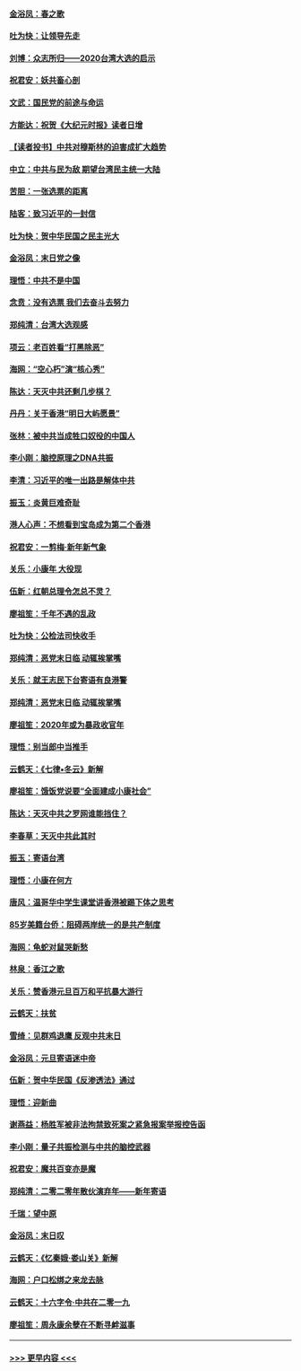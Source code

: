 #### [金浴凤：春之歌](../pages/nsc993/n11797687.md?t=01171301) 
#### [吐为快：让领导先走](../pages/nsc993/n11797512.md?t=01171301) 
#### [刘博：众志所归——2020台湾大选的启示](../pages/nsc993/n11796878.md?t=01171301) 
#### [祝君安：妖共畜心剖](../pages/nsc993/n11794273.md?t=01171301) 
#### [文武：国民党的前途与命运](../pages/nsc993/n11794198.md?t=01171301) 
#### [方能达：祝贺《大纪元时报》读者日增](../pages/nsc993/n11793807.md?t=01171301) 
#### [【读者投书】中共对穆斯林的迫害成扩大趋势](../pages/nsc993/n11791371.md?t=01171301) 
#### [中立：中共与民为敌 期望台湾民主统一大陆](../pages/nsc993/n11790392.md?t=01171301) 
#### [苦胆：一张选票的距离](../pages/nsc993/n11788914.md?t=01171301) 
#### [陆客：致习近平的一封信](../pages/nsc993/n11788867.md?t=01171301) 
#### [吐为快：贺中华民国之民主光大](../pages/nsc993/n11788618.md?t=01171301) 
#### [金浴凤：末日党之像](../pages/nsc993/n11787475.md?t=01171301) 
#### [理悟：中共不是中国](../pages/nsc993/n11787463.md?t=01171301) 
#### [念贲：没有选票  我们去奋斗去努力](../pages/nsc993/n11787398.md?t=01171301) 
#### [郑纯清：台湾大选观感](../pages/nsc993/n11786210.md?t=01171301) 
#### [项云：老百姓看“打黑除恶”](../pages/nsc993/n11785398.md?t=01171301) 
#### [海网：“空心朽”演“核心秀”](../pages/nsc993/n11783874.md?t=01171301) 
#### [陈达：天灭中共还剩几步棋？](../pages/nsc993/n11783719.md?t=01171301) 
#### [丹丹：关于香港“明日大屿愿景”](../pages/nsc993/n11783273.md?t=01171301) 
#### [张林：被中共当成牲口奴役的中国人](../pages/nsc993/n11782397.md?t=01171301) 
#### [李小刚：脑控原理之DNA共振](../pages/nsc993/n11780962.md?t=01171301) 
#### [李清：习近平的唯一出路是解体中共](../pages/nsc993/n11780866.md?t=01171301) 
#### [振玉：炎黄巨难奇耻](../pages/nsc993/n11779632.md?t=01171301) 
#### [港人心声：不想看到宝岛成为第二个香港](../pages/nsc993/n11778817.md?t=01171301) 
#### [祝君安：一剪梅‧新年新气象](../pages/nsc993/n11776340.md?t=01171301) 
#### [关乐：小康年 大役现](../pages/nsc993/n11774213.md?t=01171301) 
#### [伍新：红朝总理令怎总不灵？](../pages/nsc993/n11770813.md?t=01171301) 
#### [廖祖笙：千年不遇的乱政](../pages/nsc993/n11770373.md?t=01171301) 
#### [吐为快：公检法司快收手](../pages/nsc993/n11770359.md?t=01171301) 
#### [郑纯清：恶党末日临 动辄挨掌嘴](../pages/nsc993/n11769912.md?t=01171301) 
#### [关乐：就王志民下台寄语有良港警](../pages/nsc993/n11769903.md?t=01171301) 
#### [郑纯清：恶党末日临 动辄挨掌嘴](../pages/nsc993/n11769356.md?t=01171301) 
#### [廖祖笙：2020年或为暴政收官年](../pages/nsc993/n11768216.md?t=01171301) 
#### [理悟：别当郎中当推手](../pages/nsc993/n11768243.md?t=01171301) 
#### [云鹤天：《七律▪冬云》新解](../pages/nsc993/n11768204.md?t=01171301) 
#### [廖祖笙：饿饭党说要“全面建成小康社会”](../pages/nsc993/n11767482.md?t=01171301) 
#### [陈达：天灭中共之罗网谁能挡住？](../pages/nsc993/n11767465.md?t=01171301) 
#### [李春草：天灭中共此其时](../pages/nsc993/n11767452.md?t=01171301) 
#### [振玉：寄语台湾](../pages/nsc993/n11767432.md?t=01171301) 
#### [理悟：小康在何方](../pages/nsc993/n11767394.md?t=01171301) 
#### [唐风：温哥华中学生课堂讲香港被踢下体之思考](../pages/nsc993/n11766848.md?t=01171301) 
#### [85岁美籍台侨：阻碍两岸统一的是共产制度](../pages/nsc993/n11765043.md?t=01171301) 
#### [海网：龟蛇对鼠哭新愁](../pages/nsc993/n11764895.md?t=01171301) 
#### [林泉：香江之歌](../pages/nsc993/n11764415.md?t=01171301) 
#### [关乐：赞香港元旦百万和平抗暴大游行](../pages/nsc993/n11764382.md?t=01171301) 
#### [云鹤天：扶贫](../pages/nsc993/n11764245.md?t=01171301) 
#### [雪绮：见群鸡退鹰  反观中共末日](../pages/nsc993/n11762112.md?t=01171301) 
#### [金浴凤：元旦寄语迷中帝](../pages/nsc993/n11761788.md?t=01171301) 
#### [伍新：贺中华民国《反渗透法》通过](../pages/nsc993/n11761994.md?t=01171301) 
#### [理悟：迎新曲](../pages/nsc993/n11761152.md?t=01171301) 
#### [谢燕益：杨胜军被非法拘禁致死案之紧急报案举报控告函](../pages/nsc993/n11756134.md?t=01171301) 
#### [李小刚：量子共振检测与中共的脑控武器](../pages/nsc993/n11754518.md?t=01171301) 
#### [祝君安：魔共百变亦是魔](../pages/nsc993/n11754469.md?t=01171301) 
#### [郑纯清：二零二零年散伙演弃年——新年寄语](../pages/nsc993/n11754195.md?t=01171301) 
#### [千瑞：望中原](../pages/nsc993/n11754159.md?t=01171301) 
#### [金浴凤：末日叹](../pages/nsc993/n11752359.md?t=01171301) 
#### [云鹤天：《忆秦娥‧娄山关》新解](../pages/nsc993/n11752348.md?t=01171301) 
#### [海网：户口松绑之来龙去脉](../pages/nsc993/n11752328.md?t=01171301) 
#### [云鹤天：十六字令‧中共在二零一九](../pages/nsc993/n11752305.md?t=01171301) 
#### [廖祖笙：周永康余孽在不断寻衅滋事](../pages/nsc993/n11751013.md?t=01171301) 

----
#### [ >>> 更早内容 <<< ](../indexes/nsc993-earlier.md)
